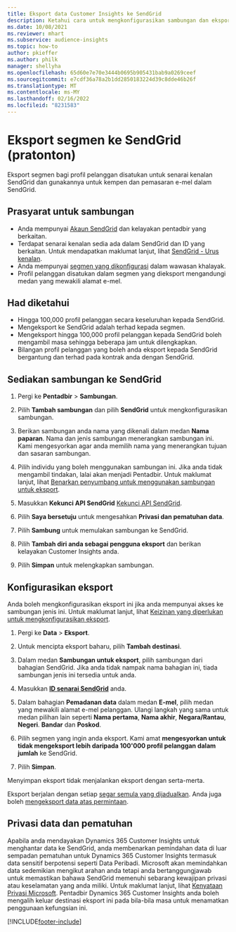 ```yaml
---
title: Eksport data Customer Insights ke SendGrid
description: Ketahui cara untuk mengkonfigurasikan sambungan dan eksport ke SendGrid.
ms.date: 10/08/2021
ms.reviewer: mhart
ms.subservice: audience-insights
ms.topic: how-to
author: pkieffer
ms.author: philk
manager: shellyha
ms.openlocfilehash: 65d60e7e70e3444b0695b905431bab9a0269ceef
ms.sourcegitcommit: e7cdf36a78a2b1dd2850183224d39c8dde46b26f
ms.translationtype: MT
ms.contentlocale: ms-MY
ms.lasthandoff: 02/16/2022
ms.locfileid: "8231583"
---
```

# <a name="export-segments-to-sendgrid-preview"></a>Eksport segmen ke SendGrid (pratonton)

Eksport segmen bagi profil pelanggan disatukan untuk senarai kenalan SendGrid dan gunakannya untuk kempen dan pemasaran e-mel dalam SendGrid. 

## <a name="prerequisites-for-a-connection"></a>Prasyarat untuk sambungan

-   Anda mempunyai [Akaun SendGrid](https://sendgrid.com/) dan kelayakan pentadbir yang berkaitan.
-   Terdapat senarai kenalan sedia ada dalam SendGrid dan ID yang berkaitan. Untuk mendapatkan maklumat lanjut, lihat [SendGrid - Urus kenalan](https://sendgrid.com/docs/ui/managing-contacts/create-and-manage-contacts/#manage-contacts).
-   Anda mempunyai [segmen yang dikonfigurasi](segments.md) dalam wawasan khalayak.
-   Profil pelanggan disatukan dalam segmen yang dieksport mengandungi medan yang mewakili alamat e-mel.

## <a name="known-limitations"></a>Had diketahui

- Hingga 100,000 profil pelanggan secara keseluruhan kepada SendGrid.
- Mengeksport ke SendGrid adalah terhad kepada segmen.
- Mengeksport hingga 100,000 profil pelanggan kepada SendGrid boleh mengambil masa sehingga beberapa jam untuk dilengkapkan. 
- Bilangan profil pelanggan yang boleh anda eksport kepada SendGrid bergantung dan terhad pada kontrak anda dengan SendGrid.

## <a name="set-up-connection-to-sendgrid"></a>Sediakan sambungan ke SendGrid

1. Pergi ke **Pentadbir** > **Sambungan**.

1. Pilih **Tambah sambungan** dan pilih **SendGrid** untuk mengkonfigurasikan sambungan.

1. Berikan sambungan anda nama yang dikenali dalam medan **Nama paparan**. Nama dan jenis sambungan menerangkan sambungan ini. Kami mengesyorkan agar anda memilih nama yang menerangkan tujuan dan sasaran sambungan.

1. Pilih individu yang boleh menggunakan sambungan ini. Jika anda tidak mengambil tindakan, lalai akan menjadi Pentadbir. Untuk maklumat lanjut, lihat [Benarkan penyumbang untuk menggunakan sambungan untuk eksport](connections.md#allow-contributors-to-use-a-connection-for-exports).

1. Masukkan **Kekunci API SendGrid** [Kekunci API SendGrid](https://sendgrid.com/docs/ui/account-and-settings/api-keys/).

1. Pilih **Saya bersetuju** untuk mengesahkan **Privasi dan pematuhan data**.

1. Pilih **Sambung** untuk memulakan sambungan ke SendGrid.

1. Pilih **Tambah diri anda sebagai pengguna eksport** dan berikan kelayakan Customer Insights anda.

1. Pilih **Simpan** untuk melengkapkan sambungan.

## <a name="configure-an-export"></a>Konfigurasikan eksport

Anda boleh mengkonfigurasikan eksport ini jika anda mempunyai akses ke sambungan jenis ini. Untuk maklumat lanjut, lihat [Keizinan yang diperlukan untuk mengkonfigurasikan eksport](export-destinations.md#set-up-a-new-export).

1. Pergi ke **Data** > **Eksport**.

1. Untuk mencipta eksport baharu, pilih **Tambah destinasi**.

1. Dalam medan **Sambungan untuk eksport**, pilih sambungan dari bahagian SendGrid. Jika anda tidak nampak nama bahagian ini, tiada sambungan jenis ini tersedia untuk anda.

1. Masukkan **[ID senarai SendGrid](https://sendgrid.com/docs/ui/managing-contacts/create-and-manage-contacts/#manage-contacts)** anda.

1. Dalam bahagian **Pemadanan data** dalam medan **E-mel**, pilih medan yang mewakili alamat e-mel pelanggan. Ulangi langkah yang sama untuk medan pilihan lain seperti **Nama pertama**, **Nama akhir**, **Negara/Rantau**, **Negeri**. **Bandar** dan **Poskod**.

1. Pilih segmen yang ingin anda eksport. Kami amat **mengesyorkan untuk tidak mengeksport lebih daripada 100'000 profil pelanggan dalam jumlah** ke SendGrid. 

1. Pilih **Simpan**.

Menyimpan eksport tidak menjalankan eksport dengan serta-merta.

Eksport berjalan dengan setiap [segar semula yang dijadualkan](system.md#schedule-tab). Anda juga boleh [mengeksport data atas permintaan](export-destinations.md#run-exports-on-demand). 

## <a name="data-privacy-and-compliance"></a>Privasi data dan pematuhan

Apabila anda mendayakan Dynamics 365 Customer Insights untuk menghantar data ke SendGrid, anda membenarkan pemindahan data di luar sempadan pematuhan untuk Dynamics 365 Customer Insights termasuk data sensitif berpotensi seperti Data Peribadi. Microsoft akan memindahkan data sedemikian mengikut arahan anda tetapi anda bertanggungjawab untuk memastikan bahawa SendGrid memenuhi sebarang kewajipan privasi atau keselamatan yang anda miliki. Untuk maklumat lanjut, lihat [Kenyataan Privasi Microsoft](https://go.microsoft.com/fwlink/?linkid=396732).
Pentadbir Dynamics 365 Customer Insights anda boleh mengalih keluar destinasi eksport ini pada bila-bila masa untuk menamatkan penggunaan kefungsian ini.


[!INCLUDE[footer-include](../includes/footer-banner.md)]
